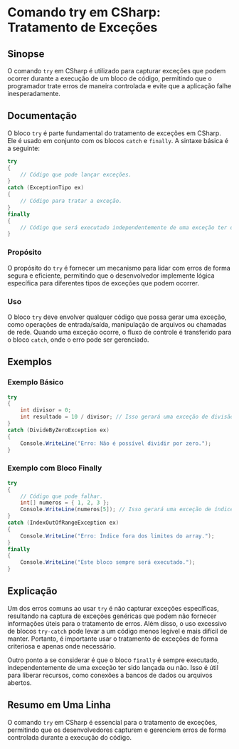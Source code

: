 <!--
Meta Description: # Comando try em CSharp: Tratamento de Exceções ## Sinopse O comando `try` em CSharp é utilizado para capturar exceções que podem ocorrer durante a ex...
Meta Keywords: que, try, exceções, para, código
-->

# Comando try em CSharp: Tratamento de Exceções

## Sinopse
O comando `try` em CSharp é utilizado para capturar exceções que podem ocorrer durante a execução de um bloco de código, permitindo que o programador trate erros de maneira controlada e evite que a aplicação falhe inesperadamente.

## Documentação
O bloco `try` é parte fundamental do tratamento de exceções em CSharp. Ele é usado em conjunto com os blocos `catch` e `finally`. A sintaxe básica é a seguinte:

```csharp
try
{
    // Código que pode lançar exceções.
}
catch (ExceptionTipo ex)
{
    // Código para tratar a exceção.
}
finally
{
    // Código que será executado independentemente de uma exceção ter ocorrido ou não.
}
```

### Propósito
O propósito do `try` é fornecer um mecanismo para lidar com erros de forma segura e eficiente, permitindo que o desenvolvedor implemente lógica específica para diferentes tipos de exceções que podem ocorrer.

### Uso
O bloco `try` deve envolver qualquer código que possa gerar uma exceção, como operações de entrada/saída, manipulação de arquivos ou chamadas de rede. Quando uma exceção ocorre, o fluxo de controle é transferido para o bloco `catch`, onde o erro pode ser gerenciado.

## Exemplos

### Exemplo Básico
```csharp
try
{
    int divisor = 0;
    int resultado = 10 / divisor; // Isso gerará uma exceção de divisão por zero.
}
catch (DivideByZeroException ex)
{
    Console.WriteLine("Erro: Não é possível dividir por zero.");
}
```

### Exemplo com Bloco Finally
```csharp
try
{
    // Código que pode falhar.
    int[] numeros = { 1, 2, 3 };
    Console.WriteLine(numeros[5]); // Isso gerará uma exceção de índice fora dos limites.
}
catch (IndexOutOfRangeException ex)
{
    Console.WriteLine("Erro: Índice fora dos limites do array.");
}
finally
{
    Console.WriteLine("Este bloco sempre será executado.");
}
```

## Explicação
Um dos erros comuns ao usar `try` é não capturar exceções específicas, resultando na captura de exceções genéricas que podem não fornecer informações úteis para o tratamento de erros. Além disso, o uso excessivo de blocos `try-catch` pode levar a um código menos legível e mais difícil de manter. Portanto, é importante usar o tratamento de exceções de forma criteriosa e apenas onde necessário.

Outro ponto a se considerar é que o bloco `finally` é sempre executado, independentemente de uma exceção ter sido lançada ou não. Isso é útil para liberar recursos, como conexões a bancos de dados ou arquivos abertos.

## Resumo em Uma Linha
O comando `try` em CSharp é essencial para o tratamento de exceções, permitindo que os desenvolvedores capturem e gerenciem erros de forma controlada durante a execução do código.